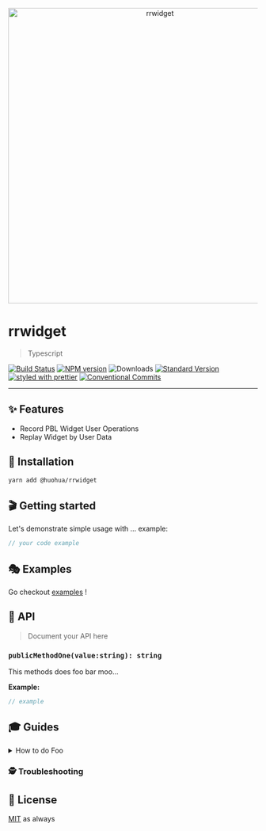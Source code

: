 <p align="center">
  <img src="https://user-images.githubusercontent.com/1223799/50992071-73562500-1516-11e9-99fa-9f73b0f0eee2.png" width="597" alt="rrwidget">
</p>

# rrwidget

> Typescript

[![Build Status](https://travis-ci.org/bzg0382@gmail.com/rrwidget.svg?branch=master)](https://travis-ci.org/bzg0382@gmail.com/rrwidget)
[![NPM version](https://img.shields.io/npm/v/@huohua/rrwidget.svg)](https://www.npmjs.com/package/@huohua/rrwidget)
![Downloads](https://img.shields.io/npm/dm/@huohua/rrwidget.svg)
[![Standard Version](https://img.shields.io/badge/release-standard%20version-brightgreen.svg)](https://github.com/conventional-changelog/standard-version)
[![styled with prettier](https://img.shields.io/badge/styled_with-prettier-ff69b4.svg)](https://github.com/prettier/prettier)
[![Conventional Commits](https://img.shields.io/badge/Conventional%20Commits-1.0.0-yellow.svg)](https://conventionalcommits.org)

---

## ✨ Features

- Record PBL Widget User Operations
- Replay Widget by User Data

## 🔧 Installation

```sh
yarn add @huohua/rrwidget
```

## 🎬 Getting started

Let's demonstrate simple usage with ... example:

```ts
// your code example
```

## 🎭 Examples

Go checkout [examples](./examples) !

## 📜 API

> Document your API here

### `publicMethodOne(value:string): string`

This methods does foo bar moo...

**Example:**

```ts
// example
```

## 🎓 Guides

<details>
<summary>How to do Foo</summary>
Today we're gonna build Foo....
</details>

### 🕵️ Troubleshooting

## 🥂 License

[MIT](./LICENSE.md) as always

